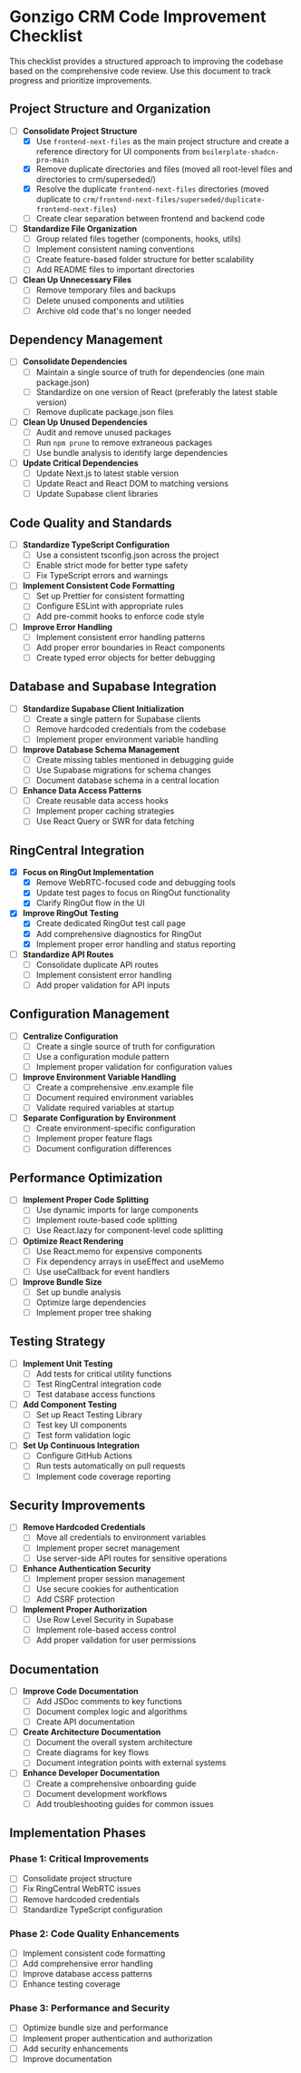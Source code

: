 # Gonzigo CRM Code Improvement Checklist

This checklist provides a structured approach to improving the codebase based on the comprehensive code review. Use this document to track progress and prioritize improvements.

## Project Structure and Organization

- [ ] **Consolidate Project Structure**
  - [x] Use `frontend-next-files` as the main project structure and create a reference directory for UI components from `boilerplate-shadcn-pro-main`
  - [x] Remove duplicate directories and files (moved all root-level files and directories to crm/superseded/)
  - [x] Resolve the duplicate `frontend-next-files` directories (moved duplicate to `crm/frontend-next-files/superseded/duplicate-frontend-next-files`)
  - [ ] Create clear separation between frontend and backend code

- [ ] **Standardize File Organization**
  - [ ] Group related files together (components, hooks, utils)
  - [ ] Implement consistent naming conventions
  - [ ] Create feature-based folder structure for better scalability
  - [ ] Add README files to important directories

- [ ] **Clean Up Unnecessary Files**
  - [ ] Remove temporary files and backups
  - [ ] Delete unused components and utilities
  - [ ] Archive old code that's no longer needed

## Dependency Management

- [ ] **Consolidate Dependencies**
  - [ ] Maintain a single source of truth for dependencies (one main package.json)
  - [ ] Standardize on one version of React (preferably the latest stable version)
  - [ ] Remove duplicate package.json files

- [ ] **Clean Up Unused Dependencies**
  - [ ] Audit and remove unused packages
  - [ ] Run `npm prune` to remove extraneous packages
  - [ ] Use bundle analysis to identify large dependencies

- [ ] **Update Critical Dependencies**
  - [ ] Update Next.js to latest stable version
  - [ ] Update React and React DOM to matching versions
  - [ ] Update Supabase client libraries

## Code Quality and Standards

- [ ] **Standardize TypeScript Configuration**
  - [ ] Use a consistent tsconfig.json across the project
  - [ ] Enable strict mode for better type safety
  - [ ] Fix TypeScript errors and warnings

- [ ] **Implement Consistent Code Formatting**
  - [ ] Set up Prettier for consistent formatting
  - [ ] Configure ESLint with appropriate rules
  - [ ] Add pre-commit hooks to enforce code style

- [ ] **Improve Error Handling**
  - [ ] Implement consistent error handling patterns
  - [ ] Add proper error boundaries in React components
  - [ ] Create typed error objects for better debugging

## Database and Supabase Integration

- [ ] **Standardize Supabase Client Initialization**
  - [ ] Create a single pattern for Supabase clients
  - [ ] Remove hardcoded credentials from the codebase
  - [ ] Implement proper environment variable handling

- [ ] **Improve Database Schema Management**
  - [ ] Create missing tables mentioned in debugging guide
  - [ ] Use Supabase migrations for schema changes
  - [ ] Document database schema in a central location

- [ ] **Enhance Data Access Patterns**
  - [ ] Create reusable data access hooks
  - [ ] Implement proper caching strategies
  - [ ] Use React Query or SWR for data fetching

## RingCentral Integration

- [x] **Focus on RingOut Implementation**
  - [x] Remove WebRTC-focused code and debugging tools
  - [x] Update test pages to focus on RingOut functionality
  - [x] Clarify RingOut flow in the UI

- [x] **Improve RingOut Testing**
  - [x] Create dedicated RingOut test call page
  - [x] Add comprehensive diagnostics for RingOut
  - [x] Implement proper error handling and status reporting

- [ ] **Standardize API Routes**
  - [ ] Consolidate duplicate API routes
  - [ ] Implement consistent error handling
  - [ ] Add proper validation for API inputs

## Configuration Management

- [ ] **Centralize Configuration**
  - [ ] Create a single source of truth for configuration
  - [ ] Use a configuration module pattern
  - [ ] Implement proper validation for configuration values

- [ ] **Improve Environment Variable Handling**
  - [ ] Create a comprehensive .env.example file
  - [ ] Document required environment variables
  - [ ] Validate required variables at startup

- [ ] **Separate Configuration by Environment**
  - [ ] Create environment-specific configuration
  - [ ] Implement proper feature flags
  - [ ] Document configuration differences

## Performance Optimization

- [ ] **Implement Proper Code Splitting**
  - [ ] Use dynamic imports for large components
  - [ ] Implement route-based code splitting
  - [ ] Use React.lazy for component-level code splitting

- [ ] **Optimize React Rendering**
  - [ ] Use React.memo for expensive components
  - [ ] Fix dependency arrays in useEffect and useMemo
  - [ ] Use useCallback for event handlers

- [ ] **Improve Bundle Size**
  - [ ] Set up bundle analysis
  - [ ] Optimize large dependencies
  - [ ] Implement proper tree shaking

## Testing Strategy

- [ ] **Implement Unit Testing**
  - [ ] Add tests for critical utility functions
  - [ ] Test RingCentral integration code
  - [ ] Test database access functions

- [ ] **Add Component Testing**
  - [ ] Set up React Testing Library
  - [ ] Test key UI components
  - [ ] Test form validation logic

- [ ] **Set Up Continuous Integration**
  - [ ] Configure GitHub Actions
  - [ ] Run tests automatically on pull requests
  - [ ] Implement code coverage reporting

## Security Improvements

- [ ] **Remove Hardcoded Credentials**
  - [ ] Move all credentials to environment variables
  - [ ] Implement proper secret management
  - [ ] Use server-side API routes for sensitive operations

- [ ] **Enhance Authentication Security**
  - [ ] Implement proper session management
  - [ ] Use secure cookies for authentication
  - [ ] Add CSRF protection

- [ ] **Implement Proper Authorization**
  - [ ] Use Row Level Security in Supabase
  - [ ] Implement role-based access control
  - [ ] Add proper validation for user permissions

## Documentation

- [ ] **Improve Code Documentation**
  - [ ] Add JSDoc comments to key functions
  - [ ] Document complex logic and algorithms
  - [ ] Create API documentation

- [ ] **Create Architecture Documentation**
  - [ ] Document the overall system architecture
  - [ ] Create diagrams for key flows
  - [ ] Document integration points with external systems

- [ ] **Enhance Developer Documentation**
  - [ ] Create a comprehensive onboarding guide
  - [ ] Document development workflows
  - [ ] Add troubleshooting guides for common issues

## Implementation Phases

### Phase 1: Critical Improvements
- [ ] Consolidate project structure
- [ ] Fix RingCentral WebRTC issues
- [ ] Remove hardcoded credentials
- [ ] Standardize TypeScript configuration

### Phase 2: Code Quality Enhancements
- [ ] Implement consistent code formatting
- [ ] Add comprehensive error handling
- [ ] Improve database access patterns
- [ ] Enhance testing coverage

### Phase 3: Performance and Security
- [ ] Optimize bundle size and performance
- [ ] Implement proper authentication and authorization
- [ ] Add security enhancements
- [ ] Improve documentation
